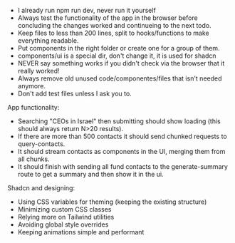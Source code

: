- I already run npm run dev, never run it yourself
- Always test the functionality of the app in the browser before concluding the changes worked and continueing to the next todo.
- Keep files to less than 200 lines, split to hooks/functions to make everything readable.
- Put components in the right folder or create one for a group of them.
- components/ui is a special dir, don't change it, it is used for shadcn
- NEVER say something works if you didn't check via the browser that it really worked!
- Always remove old unused code/componentes/files that isn't needed anymore.
- Don't add test files unless I ask you to.

App functionality:
- Searching "CEOs in Israel" then submitting should show loading (this should always return N>20 results).
- If there are more than 500 contacts it should send chunked requests to query-contacts.
- It should stream contacts as components in the UI, merging them from all chunks.
- It should finish with sending all fund contacts to the generate-summary route to get a summary and then show it in the ui.


Shadcn and designing:
  - Using CSS variables for theming (keeping the existing structure)
  - Minimizing custom CSS classes
  - Relying more on Tailwind utilities
  - Avoiding global style overrides
  - Keeping animations simple and performant